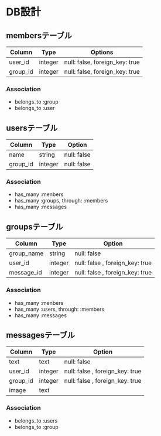 # DB設計

## membersテーブル

|Column  |Type   |Options|
|--------|-------|-------|
|user_id |integer|null: false, foreign_key: true|
|group_id|integer|null: false, foreign_key: true|

### Association
- belongs_to :group
- belongs_to :user

## usersテーブル

|Column  |Type   |Option|
|--------|-------|------|
|name    |string |null: false|
|group_id|integer|null: false|

### Association
- has_many :menbers
- has_many :groups, through: :members
- has_many :messages

## groupsテーブル

|Column    |Type   |Option|
|----------|-------|------|
|group_name|string |null: false|
|user_id   |integer|null: false , foreign_key: true|
|message_id|integer|null: false , foreign_key: true|

### Association
- has_many :menbers
- has_many :users, through: :members
- has_many :messages

## messagesテーブル

|Column    |Type   |Option|
|----------|-------|------|
|text      |text   |null: false|
|user_id   |integer|null: false , foreign_key: true|
|group_id  |integer|null: false , foreign_key: true|
|image     |text   |

### Association
- belongs_to :users
- belongs_to :group

